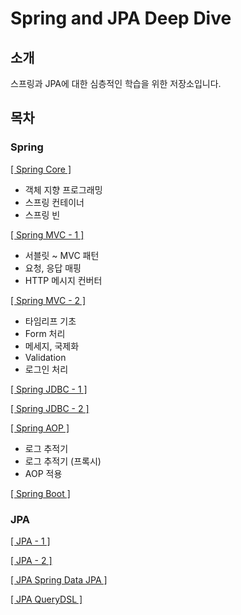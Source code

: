 # Spring and JPA Deep Dive

## 소개

스프링과 JPA에 대한 심층적인 학습을 위한 저장소입니다.

## 목차

### Spring

[[ Spring Core ]](https://github.com/woosungkim0123/spring-jpa-deep-dive/tree/master/spring_core)

- 객체 지향 프로그래밍
- 스프링 컨테이너
- 스프링 빈

[[ Spring MVC - 1 ]](https://github.com/woosungkim0123/spring-jpa-deep-dive/tree/master/spring_mvc_basic)

- 서블릿 ~ MVC 패턴
- 요청, 응답 매핑
- HTTP 메시지 컨버터

[[ Spring MVC - 2 ]](https://github.com/woosungkim0123/spring-jpa-deep-dive/tree/master/spring_mvc_advance)

- 타임리프 기초
- Form 처리
- 메세지, 국제화
- Validation
- 로그인 처리

[[ Spring JDBC - 1 ]](https://github.com/woosungkim0123/spring-jpa-deep-dive/tree/master/spring_jdbc_basic)

[[ Spring JDBC - 2 ]](https://github.com/woosungkim0123/spring-jpa-deep-dive/tree/master/spring_jdbc_advance)

[[ Spring AOP ]](https://github.com/woosungkim0123/spring-jpa-deep-dive/tree/master/spring_aop)

- 로그 추적기
- 로그 추적기 (프록시)
- AOP 적용

[[ Spring Boot ]](https://github.com/woosungkim0123/spring-jpa-deep-dive/tree/master/spring_boot)

### JPA

[[ JPA - 1 ]](https://github.com/woosungkim0123/spring-jpa-deep-dive/tree/master/jpa_basic)

[[ JPA - 2 ]](https://github.com/woosungkim0123/spring-jpa-deep-dive/tree/master/jpa_utilization)

[[ JPA Spring Data JPA ]](https://github.com/woosungkim0123/spring-jpa-deep-dive/tree/master/jpa_spring_data_jpa)

[[ JPA QueryDSL ]](https://github.com/woosungkim0123/spring-jpa-deep-dive/tree/master/jpa_querydsl)
